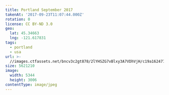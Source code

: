 ```yaml
---
title: Portland September 2017
takenAt: '2017-09-23T11:07:44.000Z'
rotation: 0
license: CC BY-ND 3.0
geo:
  lat: 45.34663
  lng: -121.617831
tags:
  - portland
  - usa
url: >-
  //images.ctfassets.net/bncv3c2gt878/2lYHSZG7vBlxy3A7VDhVjH/c19a16247794a1cdf0279b787fa0259c/portland-september-2017_37316799711_o
size: 5621210
image:
  width: 5344
  height: 3006
contentType: image/jpeg
---
```



